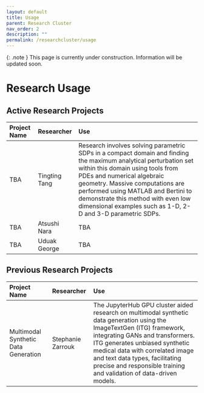 ```yaml
---
layout: default
title: Usage
parent: Research Cluster
nav_order: 2
description: ""
permalink: /researchcluster/usage
---
```


{: .note }
This page is currently under construction. Information will be updated soon.

# Research Usage

## Active Research Projects

| Project Name | Researcher | Use |
|:-------------|:-----------|:----|
| TBA | Tingting Tang | Research involves solving parametric SDPs in a compact domain and finding the maximum analytical perturbation set within this domain using tools from PDEs and numerical algebraic geometry. Massive computations are performed using MATLAB and Bertini to demonstrate this method with even low dimensional examples such as 1-D, 2-D and 3-D parametric SDPs. |
| TBA | Atsushi Nara | TBA |
| TBA | Uduak George | TBA |

## Previous Research Projects

| Project Name | Researcher | Use |
|:-------------|:-----------|:----|
| Multimodal Synthetic Data Generation | Stephanie Zarrouk | The JupyterHub GPU cluster aided research on multimodal synthetic data generation using the ImageTextGen (ITG) framework, integrating GANs and transformers. ITG generates unbiased synthetic medical data with correlated image and text data types, facilitating precise and responsible training and validation of data-driven models. |